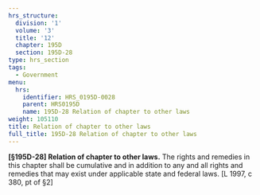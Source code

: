 ```yaml
---
hrs_structure:
  division: '1'
  volume: '3'
  title: '12'
  chapter: 195D
  section: 195D-28
type: hrs_section
tags:
  - Government
menu:
  hrs:
    identifier: HRS_0195D-0028
    parent: HRS0195D
    name: 195D-28 Relation of chapter to other laws
weight: 105110
title: Relation of chapter to other laws
full_title: 195D-28 Relation of chapter to other laws
---
```

**[§195D-28] Relation of chapter to other laws.** The rights and remedies in this chapter shall be cumulative and in addition to any and all rights and remedies that may exist under applicable state and federal laws. [L 1997, c 380, pt of §2]